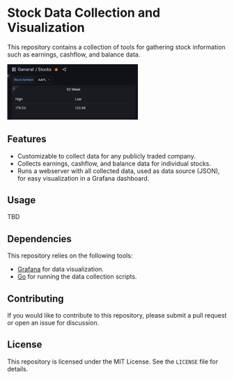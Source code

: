 # Stock Data Collection and Visualization

This repository contains a collection of tools for gathering stock information such as earnings, cashflow, and balance data.

<img src="demo.png" width="300">

## Features

- Customizable to collect data for any publicly traded company.
- Collects earnings, cashflow, and balance data for individual stocks.
- Runs a webserver with all collected data, used as data source (JSON), for easy visualization in a Grafana dashboard.

## Usage

TBD

## Dependencies

This repository relies on the following tools:

- [Grafana](https://grafana.com/) for data visualization.
- [Go](https://golang.org/) for running the data collection scripts.

## Contributing

If you would like to contribute to this repository, please submit a pull request or open an issue for discussion.

## License

This repository is licensed under the MIT License. See the `LICENSE` file for details.

